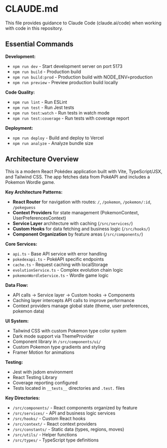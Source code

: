 # CLAUDE.md

This file provides guidance to Claude Code (claude.ai/code) when working with code in this repository.

## Essential Commands

**Development:**
- `npm run dev` - Start development server on port 5173
- `npm run build` - Production build
- `npm run build:prod` - Production build with NODE_ENV=production
- `npm run preview` - Preview production build locally

**Code Quality:**
- `npm run lint` - Run ESLint
- `npm run test` - Run Jest tests
- `npm run test:watch` - Run tests in watch mode
- `npm run test:coverage` - Run tests with coverage report

**Deployment:**
- `npm run deploy` - Build and deploy to Vercel
- `npm run analyze` - Analyze bundle size

## Architecture Overview

This is a modern React Pokédex application built with Vite, TypeScript/JSX, and Tailwind CSS. The app fetches data from PokéAPI and includes a Pokemon Wordle game.

**Key Architecture Patterns:**

- **React Router** for navigation with routes: `/`, `/pokemon`, `/pokemon/:id`, `/pokeguess`
- **Context Providers** for state management (PokemonContext, UserPreferencesContext)
- **Service Layer** architecture with caching (`/src/services/`)
- **Custom Hooks** for data fetching and business logic (`/src/hooks/`)
- **Component Organization** by feature areas (`/src/components/`)

**Core Services:**
- `api.ts` - Base API service with error handling
- `pokedexapi.ts` - PokéAPI specific endpoints
- `cache.ts` - Request caching with localStorage
- `evolutionService.ts` - Complex evolution chain logic
- `pokemonWordleService.ts` - Wordle game logic

**Data Flow:**
- API calls → Service layer → Custom hooks → Components
- Caching layer intercepts API calls to improve performance
- Context providers manage global state (theme, user preferences, pokemon data)

**UI System:**
- Tailwind CSS with custom Pokemon type color system
- Dark mode support via ThemeProvider
- Component library in `/src/components/ui/`
- Custom Pokemon type gradients and styling
- Framer Motion for animations

**Testing:**
- Jest with jsdom environment
- React Testing Library
- Coverage reporting configured
- Tests located in `__tests__` directories and `.test.` files

**Key Directories:**
- `/src/components/` - React components organized by feature
- `/src/services/` - API and business logic services  
- `/src/hooks/` - Custom React hooks
- `/src/context/` - React context providers
- `/src/constants/` - Static data (types, regions, moves)
- `/src/utils/` - Helper functions
- `/src/types/` - TypeScript type definitions